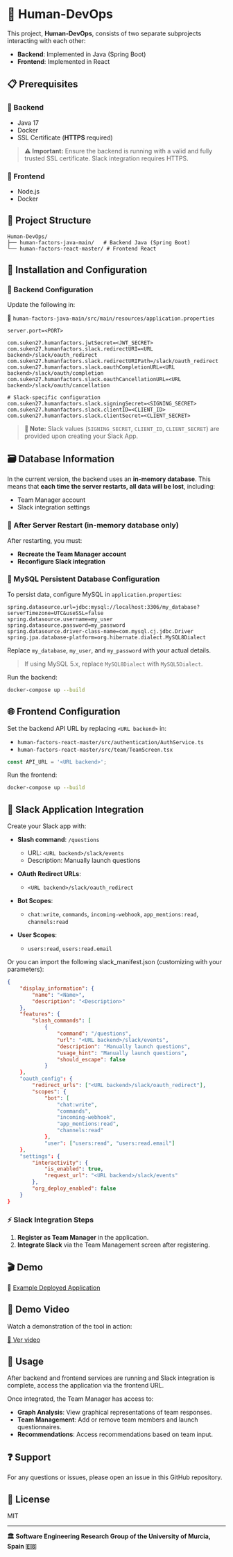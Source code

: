 # 🚀 Human-DevOps

This project, **Human-DevOps**, consists of two separate subprojects interacting with each other:

- **Backend**: Implemented in Java (Spring Boot)
- **Frontend**: Implemented in React

## 📋 Prerequisites

### 🔧 Backend

- Java 17
- Docker
- SSL Certificate (**HTTPS** required)

> **⚠️ Important:** Ensure the backend is running with a valid and fully trusted SSL certificate. Slack integration requires HTTPS.

### 🎨 Frontend

- Node.js
- Docker

## 📂 Project Structure

```
Human-DevOps/
├── human-factors-java-main/   # Backend Java (Spring Boot)
└── human-factors-react-master/ # Frontend React
```

## 🚀 Installation and Configuration

### 🔧 Backend Configuration

Update the following in:

📄 `human-factors-java-main/src/main/resources/application.properties`

```properties
server.port=<PORT>

com.suken27.humanfactors.jwtSecret=<JWT_SECRET>
com.suken27.humanfactors.slack.redirectURI=<URL backend>/slack/oauth_redirect
com.suken27.humanfactors.slack.redirectURIPath=/slack/oauth_redirect
com.suken27.humanfactors.slack.oauthCompletionURL=<URL backend>/slack/oauth/completion
com.suken27.humanfactors.slack.oauthCancellationURL=<URL backend>/slack/oauth/cancellation

# Slack-specific configuration
com.suken27.humanfactors.slack.signingSecret=<SIGNING_SECRET>
com.suken27.humanfactors.slack.clientID=<CLIENT_ID>
com.suken27.humanfactors.slack.clientSecret=<CLIENT_SECRET>
```

> **📝 Note:** Slack values (`SIGNING_SECRET`, `CLIENT_ID`, `CLIENT_SECRET`) are provided upon creating your Slack App.

## 🗃️ Database Information

In the current version, the backend uses an **in-memory database**. This means that **each time the server restarts, all data will be lost**, including:
- Team Manager account
- Slack integration settings

### 🔄 After Server Restart (in-memory database only)

After restarting, you must:
- **Recreate the Team Manager account**
- **Reconfigure Slack integration**

### 🐬 MySQL Persistent Database Configuration

To persist data, configure MySQL in `application.properties`:

```properties
spring.datasource.url=jdbc:mysql://localhost:3306/my_database?serverTimezone=UTC&useSSL=false
spring.datasource.username=my_user
spring.datasource.password=my_password
spring.datasource.driver-class-name=com.mysql.cj.jdbc.Driver
spring.jpa.database-platform=org.hibernate.dialect.MySQL8Dialect
```

Replace `my_database`, `my_user`, and `my_password` with your actual details.

> If using MySQL 5.x, replace `MySQL8Dialect` with `MySQL5Dialect`.

Run the backend:

```bash
docker-compose up --build
```

## 🌐 Frontend Configuration

Set the backend API URL by replacing `<URL backend>` in:
- `human-factors-react-master/src/authentication/AuthService.ts`
- `human-factors-react-master/src/team/TeamScreen.tsx`

```typescript
const API_URL = '<URL backend>';
```

Run the frontend:

```bash
docker-compose up --build
```

## 💬 Slack Application Integration

Create your Slack app with:

- **Slash command**: `/questions`
  - URL: `<URL backend>/slack/events`
  - Description: Manually launch questions

- **OAuth Redirect URLs**:
  - `<URL backend>/slack/oauth_redirect`

- **Bot Scopes**:
  - `chat:write`, `commands`, `incoming-webhook`, `app_mentions:read`, `channels:read`

- **User Scopes**:
  - `users:read`, `users:read.email`

Or you can import the following slack_manifest.json (customizing with your parameters):

```json
{
    "display_information": {
        "name": "<Name>",
        "description": "<Description>"
    },
    "features": {
        "slash_commands": [
            {
                "command": "/questions",
                "url": "<URL backend>/slack/events",
                "description": "Manually launch questions",
                "usage_hint": "Manually launch questions",
                "should_escape": false
            }
    },
    "oauth_config": {
        "redirect_urls": ["<URL backend>/slack/oauth_redirect"],
        "scopes": {
            "bot": [
                "chat:write",
                "commands",
                "incoming-webhook",
                "app_mentions:read",
                "channels:read"
            },
            "user": ["users:read", "users:read.email"]
    },
    "settings": {
        "interactivity": {
            "is_enabled": true,
            "request_url": "<URL backend>/slack/events"
        },
        "org_deploy_enabled": false
    }
}
```

### ⚡ Slack Integration Steps
1. **Register as Team Manager** in the application.
2. **Integrate Slack** via the Team Management screen after registering.

## 🎬 Demo

🔗 [Example Deployed Application](https://giis.inf.um.es/humanDevOps/)

## 🎥 Demo Video

Watch a demonstration of the tool in action:

[🎥 Ver video](resources/demo.mp4)

## 🚀 Usage

After backend and frontend services are running and Slack integration is complete, access the application via the frontend URL.

Once integrated, the Team Manager has access to:

- **Graph Analysis**: View graphical representations of team responses.
- **Team Management**: Add or remove team members and launch questionnaires.
- **Recommendations**: Access recommendations based on team input.

## ❓ Support

For any questions or issues, please open an issue in this GitHub repository.

## 📜 License

MIT

---

**🏛️ Software Engineering Research Group of the University of Murcia, Spain 🇪🇸**